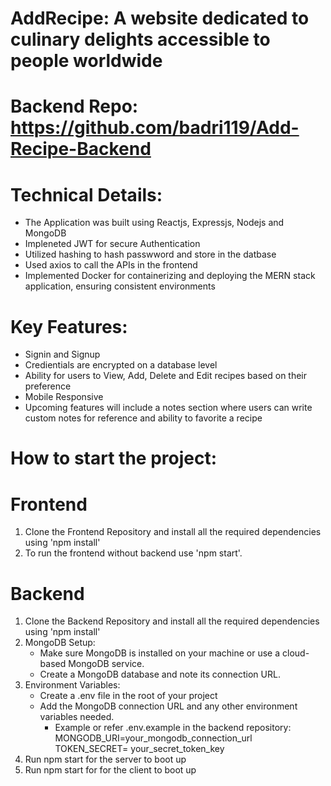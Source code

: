 # AddRecipe: A website dedicated to culinary delights accessible to people worldwide

# Backend Repo: https://github.com/badri119/Add-Recipe-Backend

# Technical Details:

- The Application was built using Reactjs, Expressjs, Nodejs and MongoDB
- Impleneted JWT for secure Authentication
- Utilized hashing to hash passwword and store in the datbase
- Used axios to call the APIs in the frontend
- Implemented Docker for containerizing and deploying the MERN stack application, ensuring consistent environments

# Key Features:

- Signin and Signup
- Credientials are encrypted on a database level
- Ability for users to View, Add, Delete and Edit recipes based on their preference
- Mobile Responsive
- Upcoming features will include a notes section where users can write custom notes for reference and ability to favorite a recipe

# How to start the project:

# Frontend

1. Clone the Frontend Repository and install all the required dependencies using 'npm install'
2. To run the frontend without backend use 'npm start'.

# Backend

1. Clone the Backend Repository and install all the required dependencies using 'npm install'
2. MongoDB Setup:
   - Make sure MongoDB is installed on your machine or use a cloud-based MongoDB service.
   - Create a MongoDB database and note its connection URL.
3. Environment Variables:
   - Create a .env file in the root of your project
   - Add the MongoDB connection URL and any other environment variables needed.
     - Example or refer .env.example in the backend repository:
       MONGODB_URI=your_mongodb_connection_url
       TOKEN_SECRET= your_secret_token_key
4. Run npm start for the server to boot up
5. Run npm start for for the client to boot up
